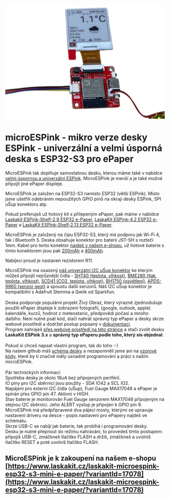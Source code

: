 ![MicroESPink](https://github.com/LaskaKit/microESPink/blob/main/img/microESPink.JPG)

# microESPink - mikro verze desky ESPink - univerzální a velmi úsporná deska s ESP32-S3 pro ePaper

MicroESPink tak doplňuje samostatnou desku, kterou máme také v nabídce [velmi úspornou a univerzální ESPink](https://www.laskakit.cz/laskakit-espink-esp32-e-paper-pcb-antenna/?variantId=12419). MicroESPink je menší a je také možné připojit jiné ePaper displeje. </br>

MicroESPink je založen na ESP32-S3 namísto ESP32 (větší ESPink). Místo jsme ušetřili odebráním nepoužitých GPIO pinů na okraji desky ESPink, SPI uŠup konektoru atp.</br>

Pokud preferuješ už hotový kit s přilepeným ePaper, pak máme v nabídce [Laskakit ESPink-Shelf-2.9 ESP32 e-Paper](https://www.laskakit.cz/laskakit-espink-shelf-2-9-esp32-e-paper/?variantId=14193), [LaskaKit ESPink-4.2 ESP32 e-Paper](https://www.laskakit.cz/laskakit-espink-42-esp32-e-paper-pcb-antenna/?variantId=13538) a [LaskaKit ESPink-Shelf-2.13 ESP32 e-Paper](https://www.laskakit.cz/laskakit-espink-shelf-213-esp32-e-paper/).</br>

MicroESPink je založený na čipu ESP32-S3, který má podporu jak Wi-Fi 4, tak i Bluetooth 5.
Deska obsahuje konektor pro baterii JST-SH s roztečí 1mm. Kabel pro tento konektor [najdeš v našem e-shopu](https://www.laskakit.cz/jst-sh-2-1-0mm-2pin-konektor-s-kabelem-10cm--oboustranny/), už hotové baterie s tímto konektorem jsou pak [200mAh](https://www.laskakit.cz/geb-lipol-baterie-302040-200mah-3-7v-jst-sh-2-0/) a [400mAh](https://www.laskakit.cz/geb-lipol-baterie-303048-400mah-3-7v-jst-sh-2-0/).

Nabíjecí proud je nastaven rezistorem R11.

MicroESPink má osazený [náš univerzální I2C uŠup konektor](https://blog.laskakit.cz/predstavujeme-univerzalni-konektor-pro-propojeni-modulu-a-cidel-%CE%BCsup/) ke kterým můžeš připojit nejrůznější čidla - [SHT40 (teplota, vlhkost)](https://www.laskakit.cz/laskakit-sht40-senzor-teploty-a-vlhkosti-vzduchu/), [BME280 (tlak, teplota, vlhkost)](https://www.laskakit.cz/arduino-senzor-tlaku--teploty-a-vlhkosti-bme280/), [SCD41 (CO2, teplota, vlhkost)](https://www.laskakit.cz/laskakit-scd41-senzor-co2--teploty-a-vlhkosti-vzduchu/), [BH1750 (osvětlení)](https://www.laskakit.cz/laskakit-bh1750-snimac-intenzity-osvetleni/), [APDS-9960 (senzor gest)](https://www.laskakit.cz/laskakit-apds-9960-senzor-priblizeni-a-gest/) a spoustu další senzorů. Náš I2C uŠup konektor je kompatibilní s Adafruit Stemma a Qwiik od Sparkfun.</br>
</br>
Deska podporuje populární projekt Živý Obraz, který výrazně zjednodušuje použití ePaper displeje k zobrazení fotografií, (google, outlook, apple) kalendáře, kurzů, hodnot z meteostanic, předpovědi počasí a mnoho dalšího. Není nutné psát kód, stačí nahrát správný typ ePaper a desky skrze webové prostředí a dodržet postup popsaný v [dokumentaci](https://wiki.zivyobraz.eu/).</br>
Program nahraješ [přes webové prostředí na této stránce](https://zivyobraz.eu/?page=instalace) a stačí zvolit desku <b>LaskaKit ESPink 3.x</b> a <b>správný typ ePaperu podle toho, který sis objednal</b>. </br>
</br>
Pokud si chceš napsat vlastní program, tak do toho :-)</br>
Na našem github máš [schéma desky](https://github.com/LaskaKit/microESPink/tree/main/HW) a nezapomněli jsme ani na [vzorové kódy](https://github.com/LaskaKit/microESPink/tree/main/SW), které by ti značně měly usnadnit programování a práci s naším microESPink. </br>
</br>
Pár technických informací:</br>
Spotřeba desky je okolo 16uA bez připojených periférií.</br>
IO piny pro I2C sběrnici jsou použity - SDA IO42 a SCL IO2.</br>
Napájení pro externí I2C čidla (uŠup), Fuel Gauge MAX17048 a ePaper je spínán přes GPIO pin 47. Aktivní v HIGH.</br>
Stav baterie je monitorován Fuel Gauge senzorem MAX17048 připojeným na stejnou I2C sběrnici. Jeho ALERT výstup je připojen k GPIO pin 9.</br>
MicroESPink má předpřipravené dva pájecí mosty, kterými se upravuje nastavení driveru na desce - popis nastavení pro ePapery najdeš ve schématu. </br>
Skrze USB-C se nabíjí jak baterie, tak probíhá i programování desky. </br>
Desku je nutné přepnout do režimu nahrávání, to provedeš tímto postupem: připojíš USB-C, zmáčkneš tlačítko FLASH a držíš, zmáčkneš a uvolníš tlačítko RESET a poté uvolníš tlačítko FLASH. </br>

## MicroESPink je k zakoupení na našem e-shopu [https://www.laskakit.cz/laskakit-microespink-esp32-s3-mini-e-paper/?variantId=17078](https://www.laskakit.cz/laskakit-microespink-esp32-s3-mini-e-paper/?variantId=17078)
